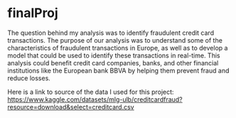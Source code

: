 # finalProj

The question behind my analysis was to identify fraudulent credit card transactions. The purpose of our analysis was to understand some of the characteristics of fraudulent transactions in Europe, as well as to develop a model that could be used to identify these transactions in real-time. This analysis could benefit credit card companies, banks, and other financial institutions like the European bank BBVA by helping them prevent fraud and reduce losses.

Here is a link to source of the data I used for this project: https://www.kaggle.com/datasets/mlg-ulb/creditcardfraud?resource=download&select=creditcard.csv
